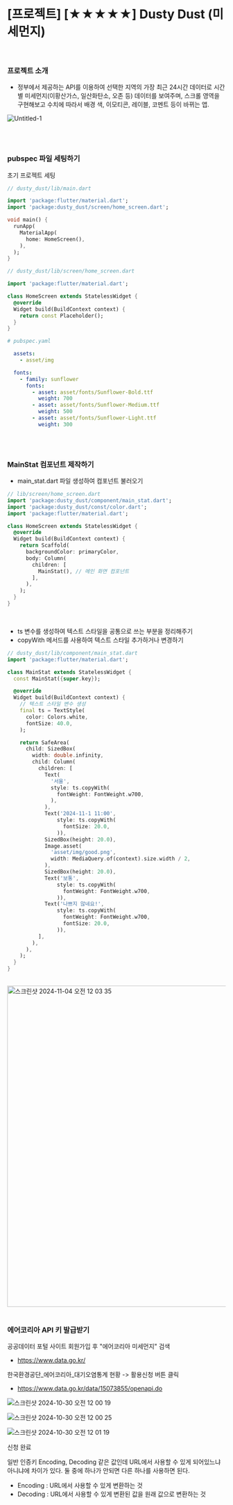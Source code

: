 # [프로젝트] [★★★★★] Dusty Dust (미세먼지)

<br>

### 프로젝트 소개

- 정부에서 제공하는 API를 이용하여 선택한 지역의 가장 최근 24시간 데이터로 시간별 미세먼지(이황산가스, 일산화탄소, 오존 등) 데이터를 보여주며, 스크롤 영역을 구현해보고 수치에 따라서 배경 색, 이모티콘, 레이블, 코멘트 등이 바뀌는 앱.

![Untitled-1](https://github.com/user-attachments/assets/625ab039-5a09-4d3c-9ece-8bd9777cb6b1)

<br>
<br>

### pubspec 파일 세팅하기

초기 프로젝트 세팅
```dart 
// dusty_dust/lib/main.dart

import 'package:flutter/material.dart';
import 'package:dusty_dust/screen/home_screen.dart';

void main() {
  runApp(
    MaterialApp(
      home: HomeScreen(),
    ),
  );
}
```

```dart
// dusty_dust/lib/screen/home_screen.dart

import 'package:flutter/material.dart';

class HomeScreen extends StatelessWidget {
  @override
  Widget build(BuildContext context) {
    return const Placeholder();
  }
}
```

```yaml
# pubspec.yaml

  assets:
    - asset/img

  fonts:
    - family: sunflower
      fonts:
        - asset: asset/fonts/Sunflower-Bold.ttf
          weight: 700
        - asset: asset/fonts/Sunflower-Medium.ttf
          weight: 500
        - asset: asset/fonts/Sunflower-Light.ttf
          weight: 300
```

<br>
<br>

### MainStat 컴포넌트 제작하기

- main_stat.dart 파일 생성하여 컴포넌트 불러오기

```dart
// lib/screen/home_screen.dart
import 'package:dusty_dust/component/main_stat.dart';
import 'package:dusty_dust/const/color.dart';
import 'package:flutter/material.dart';

class HomeScreen extends StatelessWidget {
  @override
  Widget build(BuildContext context) {
    return Scaffold(
      backgroundColor: primaryColor,
      body: Column(
        children: [
          MainStat(), // 메인 화면 컴포넌트
        ],
      ),
    );
  }
}
```

<br>

- ts 변수를 생성하여 텍스트 스타일을 공통으로 쓰는 부분을 정리해주기
- copyWith 메서드를 사용하여 텍스트 스타일 추가하거나 변경하기

```dart
// dusty_dust/lib/component/main_stat.dart
import 'package:flutter/material.dart';

class MainStat extends StatelessWidget {
  const MainStat({super.key});

  @override
  Widget build(BuildContext context) {
    // 텍스트 스타일 변수 생성
    final ts = TextStyle(
      color: Colors.white,
      fontSize: 40.0,
    );

    return SafeArea(
      child: SizedBox(
        width: double.infinity,
        child: Column(
          children: [
            Text(
              '서울',
              style: ts.copyWith(
                fontWeight: FontWeight.w700,
              ),
            ),
            Text('2024-11-1 11:00',
                style: ts.copyWith(
                  fontSize: 20.0,
                )),
            SizedBox(height: 20.0),
            Image.asset(
              'asset/img/good.png',
              width: MediaQuery.of(context).size.width / 2,
            ),
            SizedBox(height: 20.0),
            Text('보통',
                style: ts.copyWith(
                  fontWeight: FontWeight.w700,
                )),
            Text('나쁘지 않네요!',
                style: ts.copyWith(
                  fontWeight: FontWeight.w700,
                  fontSize: 20.0,
                )),
          ],
        ),
      ),
    );
  }
}
```

<br>

<img width="739" alt="스크린샷 2024-11-04 오전 12 03 35" src="https://github.com/user-attachments/assets/dee683df-ac3d-4957-8623-ff525d555028">

<br>
<br>

### 에어코리아 API 키 발급받기

공공데이터 포털 사이트 회원가입 후 "에어코리아 미세먼지" 검색
- https://www.data.go.kr/

한국환경공단_에어코리아_대기오염통계 현황 -> 활용신청 버튼 클릭
- https://www.data.go.kr/data/15073855/openapi.do

![스크린샷 2024-10-30 오전 12 00 19](https://github.com/user-attachments/assets/01eceb7c-359b-4222-a731-a9701737381d)

![스크린샷 2024-10-30 오전 12 00 25](https://github.com/user-attachments/assets/585994f9-ee12-45a4-8f89-ede117aab2ac)

![스크린샷 2024-10-30 오전 12 01 19](https://github.com/user-attachments/assets/a95e8a13-9dab-49ae-a2ac-995de90cb1fb)

신청 완료

일반 인증키 Encoding, Decoding 같은 값인데 URL에서 사용할 수 있게 되어있느냐 아니냐에 차이가 있다. 둘 중에 하나가 안되면 다른 하나를 사용하면 된다.
- Encoding : URL에서 사용할 수 있게 변환하는 것
- Decoding : URL에서 사용할 수 있게 변환된 값을 원래 값으로 변환하는 것

<br>
<br>

### 